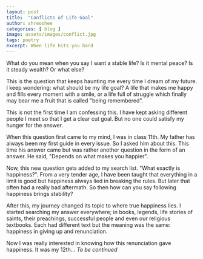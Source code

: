 ```yaml
---
layout: post
title:  "Conflicts of Life Goal"
author: shreoshee
categories: [ blog ]
image: assets/images/conflict.jpg
tags: poetry
excerpt: When life hits you hard
---
```

What do you mean when you say I want a stable life? Is it mental peace? Is it steady wealth? Or what else? 

This is the question that keeps haunting me every time I dream of my future. I keep wondering: what should be my life goal? A life that makes me happy and fills every moment with a smile, or a life full of struggle which finally may bear me a fruit that is called "being remembered". 

This is not the first time I am confessing this. I have kept asking different people I meet so that I get a clear cut goal. But no one could satisfy my hunger for the answer.

When this question first came to my mind, I was in class 11th. My father has always been my first guide in every issue. So I asked him about this. This time his answer came but was rather another question in the form of an answer. He said, "Depends on what makes you happier".

Now, this new question gets added to my search list. "What exactly is happiness?". From a very tender age, I have been taught that everything in a limit is good but happiness always lied in breaking the rules. But later that often had a really bad aftermath. So then how can you say following happiness brings stability?

After this, my journey changed its topic to where true happiness lies. I started searching my answer everywhere; in books, legends, life stories of saints, their preachings, successful people and even our religious textbooks. Each had different text but the meaning was the same: happiness in giving up and renunciation.

Now I was really interested in knowing how this renunciation gave happiness. It was my 12th... *To be continued*

